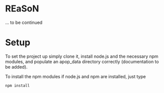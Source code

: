 REaSoN
======

... to be continued


Setup
=====

To set the project up simply clone it, install node.js and the necessary npm modules, and populate an apop_data directory correctly (documentation to be added).

To install the npm modules if node.js and npm are installed, just type

    npm install